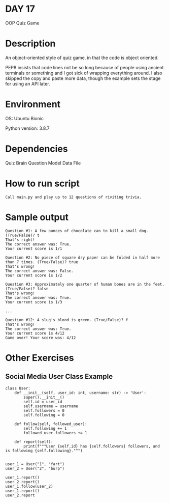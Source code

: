 
# DAY 17

OOP Quiz Game

# Description

An object-oriented style of quiz game, in that the code is object oriented.

PEP8 insists that code lines not be so long because of people using ancient terminals or something and I got sick of wrapping everything around.
I also skipped the copy and paste more data, though the example sets the stage for using an API later.

# Environment
OS: Ubuntu Bionic

Python version: 3.8.7

# Dependencies

Quiz Brain
Question Model
Data File

# How to run script
```
Call main.py and play up to 12 questions of riviting trivia.
```

# Sample output
```
Question #1: A few ounces of chocolate can to kill a small dog. (True/False)? t
That's right!
The correct answer was: True.
Your current score is 1/1

Question #2: No piece of square dry paper can be folded in half more than 7 times. (True/False)? true
That's wrong!
The correct answer was: False.
Your current score is 1/2

Question #3: Approximately one quarter of human bones are in the feet. (True/False)? false
That's wrong!
The correct answer was: True.
Your current score is 1/3

...

Question #12: A slug's blood is green. (True/False)? f
That's wrong!
The correct answer was: True.
Your current score is 4/12
Game over! Your score was: 4/12
```

# Other Exercises

## Social Media User Class Example

```
class User:
    def __init__(self, user_id: int, username: str) -> 'User':
        super().__init__()
        self.id = user_id
        self.username = username
        self.followers = 0
        self.following = 0

    def follow(self, followed_user):
        self.following += 1
        followed_user.followers += 1

    def report(self):
        print(f"""User {self.id} has {self.followers} followers, and is following {self.following}.""")


user_1 = User("1", "fart")
user_2 = User("2", "burp")

user_1.report()
user_2.report()
user_1.follow(user_2)
user_1.report()
user_2.report
```

